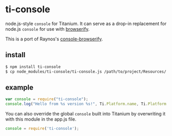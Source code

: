 # ti-console

node.js-style `console` for Titanium. It can serve as a drop-in replacement for node.js `console` for use with [browserify][].

This is a port of Raynos's [console-browserify][].

## install

```bash
$ npm install ti-console
$ cp node_modules/ti-console/ti-console.js /path/to/project/Resources/
```

## example

```js
var console = require("ti-console");
console.log("Hello from %s version %s!", Ti.Platform.name, Ti.Platform.version);
```

You can also override the global `console` built into Titanium by overwriting it with this module in the app.js file.

```js
console = require('ti-console');
```

[browserify]: https://github.com/substack/node-browserify
[console-browserify]: https://github.com/Raynos/console-browserify